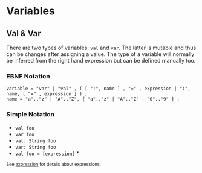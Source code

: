 # Variables

## Val & Var

There are two types of variables: `val` and `var`. The latter is mutable and
thus can be changes after assigning a value. The type of a variable will
normally be inferred from the right hand expression but can be defined manually
too.

### EBNF Notation

```ebnf
variable = "var" | "val" , ( [ ":", name ] , "=" , expression | ":", name, [ "=" , expression ] ) ;
name = "a".."z" | "A".."Z", { "a".."z" | "A".."Z" | "0".."9" } ;
```

### Simple Notation

- `val foo`
- `var foo`
- `val: String foo`
- `var: String foo`
- `val foo = [expression]` *

<sub>See [expression](expressions.md) for details about expressions.</sub>
